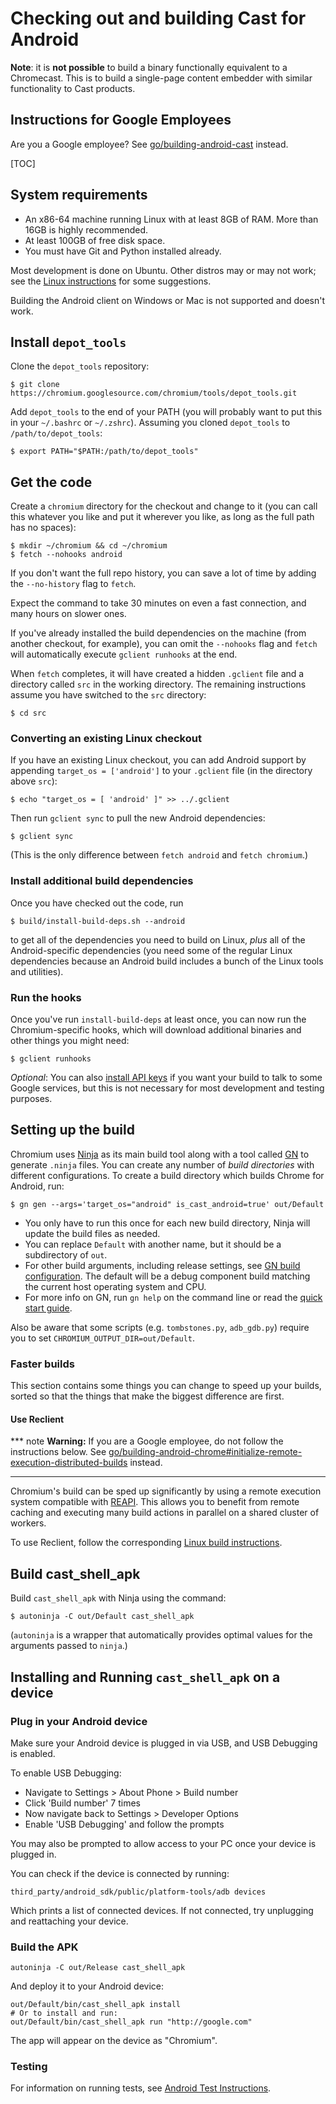 # Checking out and building Cast for Android

**Note**: it is **not possible** to build a binary functionally
equivalent to a Chromecast. This is to build a single-page content
embedder with similar functionality to Cast products.

## Instructions for Google Employees

Are you a Google employee? See
[go/building-android-cast](https://goto.google.com/building-android-cast) instead.

[TOC]

## System requirements

* An x86-64 machine running Linux with at least 8GB of RAM. More than 16GB is
  highly recommended.
* At least 100GB of free disk space.
* You must have Git and Python installed already.

Most development is done on Ubuntu. Other distros may or may not work;
see the [Linux instructions](linux/build_instructions.md) for some suggestions.

Building the Android client on Windows or Mac is not supported and doesn't work.

## Install `depot_tools`

Clone the `depot_tools` repository:

```shell
$ git clone https://chromium.googlesource.com/chromium/tools/depot_tools.git
```

Add `depot_tools` to the end of your PATH (you will probably want to put this
in your `~/.bashrc` or `~/.zshrc`). Assuming you cloned `depot_tools`
to `/path/to/depot_tools`:

```shell
$ export PATH="$PATH:/path/to/depot_tools"
```

## Get the code

Create a `chromium` directory for the checkout and change to it (you can call
this whatever you like and put it wherever you like, as
long as the full path has no spaces):

```shell
$ mkdir ~/chromium && cd ~/chromium
$ fetch --nohooks android
```

If you don't want the full repo history, you can save a lot of time by
adding the `--no-history` flag to `fetch`.

Expect the command to take 30 minutes on even a fast connection, and many
hours on slower ones.

If you've already installed the build dependencies on the machine (from another
checkout, for example), you can omit the `--nohooks` flag and `fetch`
will automatically execute `gclient runhooks` at the end.

When `fetch` completes, it will have created a hidden `.gclient` file and a
directory called `src` in the working directory. The remaining instructions
assume you have switched to the `src` directory:

```shell
$ cd src
```

### Converting an existing Linux checkout

If you have an existing Linux checkout, you can add Android support by
appending `target_os = ['android']` to your `.gclient` file (in the
directory above `src`):

```shell
$ echo "target_os = [ 'android' ]" >> ../.gclient
```

Then run `gclient sync` to pull the new Android dependencies:

```shell
$ gclient sync
```

(This is the only difference between `fetch android` and `fetch chromium`.)

### Install additional build dependencies

Once you have checked out the code, run

```shell
$ build/install-build-deps.sh --android
```

to get all of the dependencies you need to build on Linux, *plus* all of the
Android-specific dependencies (you need some of the regular Linux dependencies
because an Android build includes a bunch of the Linux tools and utilities).

### Run the hooks

Once you've run `install-build-deps` at least once, you can now run the
Chromium-specific hooks, which will download additional binaries and other
things you might need:

```shell
$ gclient runhooks
```

*Optional*: You can also [install API
keys](https://www.chromium.org/developers/how-tos/api-keys) if you want your
build to talk to some Google services, but this is not necessary for most
development and testing purposes.

## Setting up the build

Chromium uses [Ninja](https://ninja-build.org) as its main build tool along with
a tool called [GN](https://gn.googlesource.com/gn/+/main/docs/quick_start.md)
to generate `.ninja` files. You can create any number of *build directories*
with different configurations. To create a build directory which builds Chrome
for Android, run:

```shell
$ gn gen --args='target_os="android" is_cast_android=true' out/Default
```

* You only have to run this once for each new build directory, Ninja will
  update the build files as needed.
* You can replace `Default` with another name, but
  it should be a subdirectory of `out`.
* For other build arguments, including release settings, see [GN build
  configuration](https://www.chromium.org/developers/gn-build-configuration).
  The default will be a debug component build matching the current host
  operating system and CPU.
* For more info on GN, run `gn help` on the command line or read the
  [quick start guide](https://gn.googlesource.com/gn/+/main/docs/quick_start.md).

Also be aware that some scripts (e.g. `tombstones.py`, `adb_gdb.py`)
require you to set `CHROMIUM_OUTPUT_DIR=out/Default`.

### Faster builds

This section contains some things you can change to speed up your builds,
sorted so that the things that make the biggest difference are first.

#### Use Reclient

*** note
**Warning:** If you are a Google employee, do not follow the instructions below.
See
[go/building-android-chrome#initialize-remote-execution-distributed-builds](https://goto.google.com/building-android-chrome#initialize-remote-execution-distributed-builds)
instead.
***

Chromium's build can be sped up significantly by using a remote execution system
compatible with [REAPI](https://github.com/bazelbuild/remote-apis). This allows
you to benefit from remote caching and executing many build actions in parallel
on a shared cluster of workers.

To use Reclient, follow the corresponding
[Linux build instructions](linux/build_instructions.md#use-reclient).

## Build cast\_shell\_apk

Build `cast_shell_apk` with Ninja using the command:

```shell
$ autoninja -C out/Default cast_shell_apk
```

(`autoninja` is a wrapper that automatically provides optimal values for the
arguments passed to `ninja`.)

## Installing and Running `cast_shell_apk` on a device

### Plug in your Android device

Make sure your Android device is plugged in via USB, and USB Debugging
is enabled.

To enable USB Debugging:

*   Navigate to Settings \> About Phone \> Build number
*   Click 'Build number' 7 times
*   Now navigate back to Settings \> Developer Options
*   Enable 'USB Debugging' and follow the prompts

You may also be prompted to allow access to your PC once your device is
plugged in.

You can check if the device is connected by running:

```shell
third_party/android_sdk/public/platform-tools/adb devices
```

Which prints a list of connected devices. If not connected, try
unplugging and reattaching your device.

### Build the APK

```shell
autoninja -C out/Release cast_shell_apk
```

And deploy it to your Android device:

```shell
out/Default/bin/cast_shell_apk install
# Or to install and run:
out/Default/bin/cast_shell_apk run "http://google.com"
```

The app will appear on the device as "Chromium".

### Testing

For information on running tests, see
[Android Test Instructions](testing/android_test_instructions.md).
